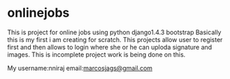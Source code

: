onlinejobs
==========

This is project for online jobs using python django1.4.3 bootstrap
Basically this is my first i am creating for scratch. This projects allow user to register first and then allows to login where she or he can uploda signature and images.
This is incomplete project work is being done on this. 

My username:nniraj
email:marcosjags@gmail.com
